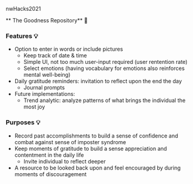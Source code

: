 nwHacks2021

** The Goodness Repository** 🤩

### Features 💡

- Option to enter in words or include pictures
    - Keep track of date & time
    - Simple UI, not too much user-input required (user rentention rate)
    - Select emotions (having vocabulary for emotions also reinforces mental well-being)
- Daily gratitude reminders: invitation to reflect upon the end the day
    - Journal prompts
- Future implementations:
    - Trend analytic: analyze patterns of what brings the individual the most joy

### Purposes 💡

- Record past accomplishments to build a sense of confidence and combat against sense of imposter syndrome
- Keep moments of gratitude to build a sense appreciation and contentment in the daily life
    - Invite individual to reflect deeper
- A resource to be looked back upon and feel encouraged by during moments of discouragement
